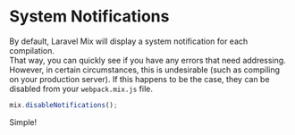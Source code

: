 # System Notifications

By default, Laravel Mix will display a system notification for each compilation.  
That way, you can quickly see if you have any errors that need addressing.  
However, in certain circumstances, this is undesirable \(such as compiling on your production server\).
If this happens to be the case, they can be disabled from your `webpack.mix.js` file.

```js
mix.disableNotifications();
```

Simple!
